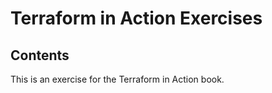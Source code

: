 #  Terraform in Action Exercises

## Contents

This is an exercise for the Terraform in Action book.



